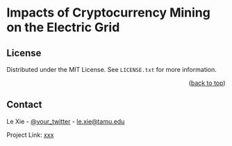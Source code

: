 # Impacts of Cryptocurrency Mining on the Electric Grid



<!-- LICENSE -->
## License

Distributed under the MIT License. See `LICENSE.txt` for more information.

<p align="right">(<a href="#readme-top">back to top</a>)</p>


<!-- CONTACT -->
## Contact

Le Xie - [@your_twitter](https://twitter.com/your_username) - le.xie@tamu.edu

Project Link: [xxx](https://github.com/your_username/repo_name)
